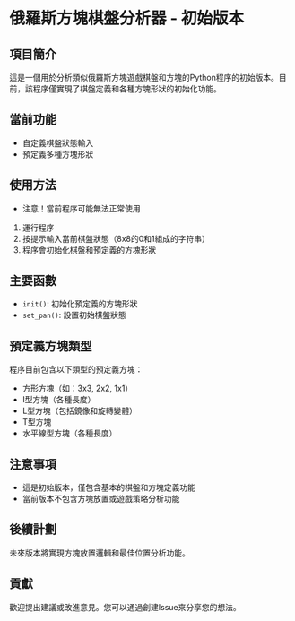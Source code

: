 # 俄羅斯方塊棋盤分析器 - 初始版本

## 項目簡介

這是一個用於分析類似俄羅斯方塊遊戲棋盤和方塊的Python程序的初始版本。目前，該程序僅實現了棋盤定義和各種方塊形狀的初始化功能。

## 當前功能

- 自定義棋盤狀態輸入
- 預定義多種方塊形狀

## 使用方法

-  注意！當前程序可能無法正常使用
1. 運行程序
2. 按提示輸入當前棋盤狀態（8x8的0和1組成的字符串）
3. 程序會初始化棋盤和預定義的方塊形狀

## 主要函數

- `init()`: 初始化預定義的方塊形狀
- `set_pan()`: 設置初始棋盤狀態

## 預定義方塊類型

程序目前包含以下類型的預定義方塊：
- 方形方塊（如：3x3, 2x2, 1x1）
- I型方塊（各種長度）
- L型方塊（包括鏡像和旋轉變體）
- T型方塊
- 水平線型方塊（各種長度）

## 注意事項

- 這是初始版本，僅包含基本的棋盤和方塊定義功能
- 當前版本不包含方塊放置或遊戲策略分析功能

## 後續計劃

未來版本將實現方塊放置邏輯和最佳位置分析功能。

## 貢獻

歡迎提出建議或改進意見。您可以通過創建Issue來分享您的想法。
